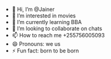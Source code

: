 - 👋 Hi, I’m @Jainer
- 👀 I’m interested in movies
- 🌱 I’m currently learning BBA
- 💞️ I’m looking to collaborate on chats
- 📫 How to reach me +255756005093
- 😄 Pronouns: we us
- ⚡ Fun fact: born to be born

<!---
Jainer59/Jainer59 is a ✨ special ✨ repository because its `README.md` (this file) appears on your GitHub profile.
You can click the Preview link to take a look at your changes.
--->
